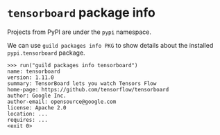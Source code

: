# `tensorboard` package info

Projects from PyPI are under the `pypi` namespace.

We can use `guild packages info PKG` to show details about the
installed `pypi.tensorboard` package.

    >>> run("guild packages info tensorboard")
    name: tensorboard
    version: 1.11.0
    summary: TensorBoard lets you watch Tensors Flow
    home-page: https://github.com/tensorflow/tensorboard
    author: Google Inc.
    author-email: opensource@google.com
    license: Apache 2.0
    location: ...
    requires: ...
    <exit 0>
